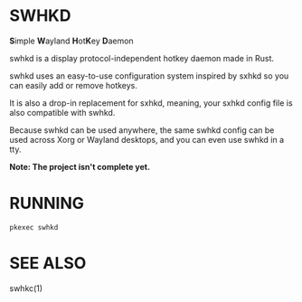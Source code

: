 # SWHKD

**S**imple **W**ayland **H**ot**K**ey **D**aemon

swhkd is a display protocol-independent hotkey daemon made in Rust.

swhkd uses an easy-to-use configuration system inspired by sxhkd so you can easily add or remove hotkeys.

It is also a drop-in replacement for sxhkd, meaning, your sxhkd config file is also compatible with swhkd.

Because swhkd can be used anywhere, the same swhkd config can be used across Xorg or Wayland desktops, and you can even use swhkd in a tty.

**Note: The project isn't complete yet.**

# RUNNING

`pkexec swhkd`

# SEE ALSO

swhkc(1)
